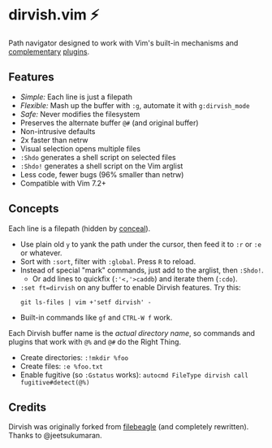 dirvish.vim :zap:
=================

Path navigator designed to work with Vim's built-in mechanisms and
[complementary](https://github.com/tpope/vim-eunuch)
[plugins](https://github.com/tpope/vim-unimpaired).

Features
--------

- _Simple:_ Each line is just a filepath
- _Flexible:_ Mash up the buffer with `:g`, automate it with `g:dirvish_mode`
- _Safe:_ Never modifies the filesystem
- Preserves the alternate buffer `@#` (and original buffer)
- Non-intrusive defaults
- 2x faster than netrw
- Visual selection opens multiple files
- `:Shdo` generates a shell script on selected files
- `:Shdo!` generates a shell script on the Vim arglist
- Less code, fewer bugs (96% smaller than netrw)
- Compatible with Vim 7.2+

Concepts
--------

Each line is a filepath (hidden by
[conceal](https://neovim.io/doc/user/syntax.html#conceal)).

- Use plain old `y` to yank the path under the cursor, then feed it to `:r` or
  `:e` or whatever.
- Sort with `:sort`, filter with `:global`. Press `R` to reload.
- Instead of special "mark" commands, just add to the arglist, then `:Shdo!`.
    - Or add lines to quickfix (`:'<,'>caddb`) and iterate them (`:cdo`).
- `:set ft=dirvish` on any buffer to enable Dirvish features. Try this:
  ```
  git ls-files | vim +'setf dirvish' -
  ```
- Built-in commands like `gf` and `CTRL-W f` work.

Each Dirvish buffer name is the _actual directory name_, so commands and
plugins that work with `@%` and `@#` do the Right Thing.

- Create directories: `:!mkdir %foo`
- Create files: `:e %foo.txt`
- Enable fugitive (so `:Gstatus` works): `autocmd FileType dirvish call fugitive#detect(@%)`

Credits
-------

Dirvish was originally forked from
[filebeagle](https://github.com/jeetsukumaran/vim-filebeagle) (and completely
rewritten). Thanks to @jeetsukumaran.
